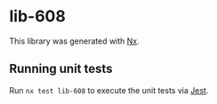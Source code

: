 # lib-608

This library was generated with [Nx](https://nx.dev).

## Running unit tests

Run `nx test lib-608` to execute the unit tests via [Jest](https://jestjs.io).
